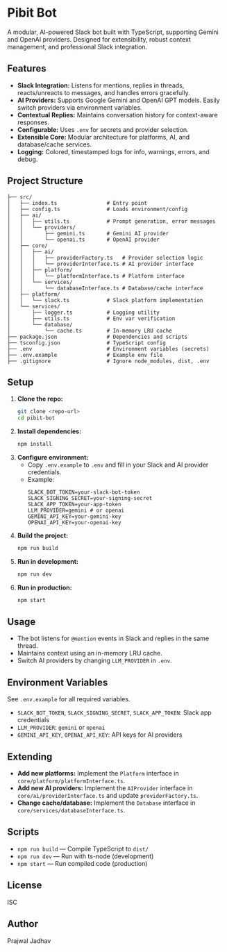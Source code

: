 # Pibit Bot

A modular, AI-powered Slack bot built with TypeScript, supporting Gemini and OpenAI providers. Designed for extensibility, robust context management, and professional Slack integration.

## Features
- **Slack Integration:** Listens for mentions, replies in threads, reacts/unreacts to messages, and handles errors gracefully.
- **AI Providers:** Supports Google Gemini and OpenAI GPT models. Easily switch providers via environment variables.
- **Contextual Replies:** Maintains conversation history for context-aware responses.
- **Configurable:** Uses `.env` for secrets and provider selection.
- **Extensible Core:** Modular architecture for platforms, AI, and database/cache services.
- **Logging:** Colored, timestamped logs for info, warnings, errors, and debug.

## Project Structure
```
├── src/
│   ├── index.ts                # Entry point
│   ├── config.ts               # Loads environment/config
│   ├── ai/
│   │   ├── utils.ts            # Prompt generation, error messages
│   │   └── providers/
│   │       ├── gemini.ts       # Gemini AI provider
│   │       └── openai.ts       # OpenAI provider
│   ├── core/
│   │   ├── ai/
│   │   │   ├── providerFactory.ts   # Provider selection logic
│   │   │   └── providerInterface.ts # AI provider interface
│   │   ├── platform/
│   │   │   └── platformInterface.ts # Platform interface
│   │   └── services/
│   │       └── databaseInterface.ts # Database/cache interface
│   ├── platform/
│   │   └── slack.ts            # Slack platform implementation
│   └── services/
│       ├── logger.ts           # Logging utility
│       ├── utils.ts            # Env var verification
│       └── database/
│           └── cache.ts        # In-memory LRU cache
├── package.json                # Dependencies and scripts
├── tsconfig.json               # TypeScript config
├── .env                        # Environment variables (secrets)
├── .env.example                # Example env file
├── .gitignore                  # Ignore node_modules, dist, .env
```

## Setup
1. **Clone the repo:**
   ```sh
   git clone <repo-url>
   cd pibit-bot
   ```
2. **Install dependencies:**
   ```sh
   npm install
   ```
3. **Configure environment:**
   - Copy `.env.example` to `.env` and fill in your Slack and AI provider credentials.
   - Example:
     ```env
     SLACK_BOT_TOKEN=your-slack-bot-token
     SLACK_SIGNING_SECRET=your-signing-secret
     SLACK_APP_TOKEN=your-app-token
     LLM_PROVIDER=gemini # or openai
     GEMINI_API_KEY=your-gemini-key
     OPENAI_API_KEY=your-openai-key
     ```
4. **Build the project:**
   ```sh
   npm run build
   ```
5. **Run in development:**
   ```sh
   npm run dev
   ```
6. **Run in production:**
   ```sh
   npm start
   ```

## Usage
- The bot listens for `@mention` events in Slack and replies in the same thread.
- Maintains context using an in-memory LRU cache.
- Switch AI providers by changing `LLM_PROVIDER` in `.env`.

## Environment Variables
See `.env.example` for all required variables.
- `SLACK_BOT_TOKEN`, `SLACK_SIGNING_SECRET`, `SLACK_APP_TOKEN`: Slack app credentials
- `LLM_PROVIDER`: `gemini` or `openai`
- `GEMINI_API_KEY`, `OPENAI_API_KEY`: API keys for AI providers

## Extending
- **Add new platforms:** Implement the `Platform` interface in `core/platform/platformInterface.ts`.
- **Add new AI providers:** Implement the `AIProvider` interface in `core/ai/providerInterface.ts` and update `providerFactory.ts`.
- **Change cache/database:** Implement the `Database` interface in `core/services/databaseInterface.ts`.

## Scripts
- `npm run build` — Compile TypeScript to `dist/`
- `npm run dev` — Run with ts-node (development)
- `npm start` — Run compiled code (production)

## License
ISC

## Author
Prajwal Jadhav
